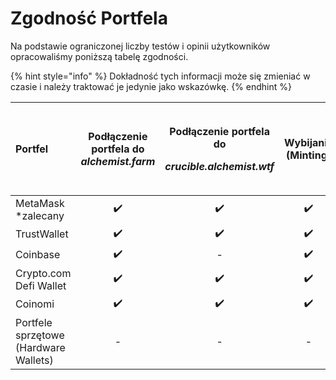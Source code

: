 # Zgodność Portfela

Na podstawie ograniczonej liczby testów i opinii użytkowników opracowaliśmy poniższą tabelę zgodności.

{% hint style="info" %}
Dokładność tych informacji może się zmieniać w czasie i należy traktować je jedynie jako wskazówkę.
{% endhint %}

<table>
  <thead>
    <tr>
      <th style="text-align:left">Portfel</th>
      <th style="text-align:center">Pod&#x142;&#x105;czenie portfela do <em>alchemist.farm</em>
      </th>
      <th style="text-align:center">
        <p>Pod&#x142;&#x105;czenie portfela do</p>
        <p><em>crucible.alchemist.wtf</em>
        </p>
      </th>
      <th style="text-align:center">Wybijanie (Minting)</th>
      <th style="text-align:center">Anulowanie subskrypcji i przegl&#x105;danie Crucible (Unsubscribing &amp;
        Viewing Crucibles)</th>
      <th style="text-align:center">Sie&#x107; TaiChi</th>
    </tr>
  </thead>
  <tbody>
    <tr>
      <td style="text-align:left">MetaMask *zalecany</td>
      <td style="text-align:center">&#x2714;&#xFE0F;</td>
      <td style="text-align:center">&#x2714;&#xFE0F;</td>
      <td style="text-align:center">&#x2714;&#xFE0F;</td>
      <td style="text-align:center">&#x2714;&#xFE0F;</td>
      <td style="text-align:center">&#x2714;&#xFE0F;</td>
    </tr>
    <tr>
      <td style="text-align:left">TrustWallet</td>
      <td style="text-align:center">&#x2714;&#xFE0F;</td>
      <td style="text-align:center">&#x2714;&#xFE0F;</td>
      <td style="text-align:center">&#x2714;&#xFE0F;</td>
      <td style="text-align:center">&#x2714;&#xFE0F;</td>
      <td style="text-align:center">-</td>
    </tr>
    <tr>
      <td style="text-align:left">Coinbase</td>
      <td style="text-align:center">&#x2714;&#xFE0F;</td>
      <td style="text-align:center">-</td>
      <td style="text-align:center">&#x2714;&#xFE0F;</td>
      <td style="text-align:center">-</td>
      <td style="text-align:center">-</td>
    </tr>
    <tr>
      <td style="text-align:left">Crypto.com Defi Wallet</td>
      <td style="text-align:center">&#x2714;&#xFE0F;</td>
      <td style="text-align:center">&#x2714;&#xFE0F;</td>
      <td style="text-align:center">&#x2714;&#xFE0F;</td>
      <td style="text-align:center">-</td>
      <td style="text-align:center">-</td>
    </tr>
    <tr>
      <td style="text-align:left">Coinomi</td>
      <td style="text-align:center">&#x2714;&#xFE0F;</td>
      <td style="text-align:center">&#x2714;&#xFE0F;</td>
      <td style="text-align:center">&#x2714;&#xFE0F;</td>
      <td style="text-align:center">-</td>
      <td style="text-align:center">-</td>
    </tr>
    <tr>
      <td style="text-align:left">Portfele sprz&#x119;towe (Hardware Wallets)</td>
      <td style="text-align:center">-</td>
      <td style="text-align:center">-</td>
      <td style="text-align:center">-</td>
      <td style="text-align:center">-</td>
      <td style="text-align:center">-</td>
    </tr>
  </tbody>
</table>



